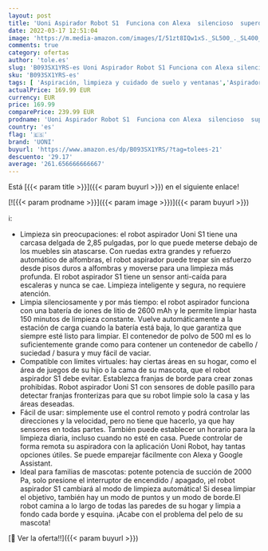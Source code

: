 ```yaml
---
layout: post
title: 'Uoni Aspirador Robot S1  Funciona con Alexa  silencioso  superdelgado  succión Fuerte de 2000 Pa  conexión Wi-Fi  Ideal para Pelo de Mascotas  Suelos Duros y alfombras  Negro '
date: 2022-03-17 12:51:04
image: 'https://m.media-amazon.com/images/I/51zt8IQw1xS._SL500_._SL400_.jpg'
comments: true
category: ofertas
author: 'tole.es'
slug: 'B093SX1YRS-es Uoni Aspirador Robot S1 Funciona con Alexa silencioso...'
sku: 'B093SX1YRS-es'
tags: [ 'Aspiración, limpieza y cuidado de suelo y ventanas','Aspiradoras','Hogar y cocina','Robots aspiradores','alexa','uoni', ]
actualPrice: 169.99 EUR
currency: EUR
price: 169.99
comparePrice: 239.99 EUR
prodname: 'Uoni Aspirador Robot S1  Funciona con Alexa  silencioso  superdelgado  succión Fuerte de 2000 Pa  conexión Wi-Fi  Ideal para Pelo de Mascotas  Suelos Duros y alfombras  Negro '
country: 'es'
flag: '🇪🇸'
brand: 'UONI'
buyurl: 'https://www.amazon.es/dp/B093SX1YRS/?tag=tolees-21'
descuento: '29.17'
average: '261.656666666667'
---
```


Está [{{< param title >}}]({{< param buyurl >}}) en el siguiente enlace!

[![{{< param prodname >}}]({{< param image >}})]({{< param buyurl >}})

ℹ️:

- Limpieza sin preocupaciones: el robot aspirador Uoni S1 tiene una carcasa delgada de 2,85 pulgadas, por lo que puede meterse debajo de los muebles sin atascarse. Con ruedas extra grandes y refuerzo automático de alfombras, el robot aspirador puede trepar sin esfuerzo desde pisos duros a alfombras y moverse para una limpieza más profunda. El robot aspirador S1 tiene un sensor anti-caída para escaleras y nunca se cae. Limpieza inteligente y segura, no requiere atención.
- Limpia silenciosamente y por más tiempo: el robot aspirador funciona con una batería de iones de litio de 2600 mAh y le permite limpiar hasta 150 minutos de limpieza constante. Vuelve automáticamente a la estación de carga cuando la batería está baja, lo que garantiza que siempre esté listo para limpiar. El contenedor de polvo de 500 ml es lo suficientemente grande como para contener un contenedor de cabello / suciedad / basura y muy fácil de vaciar.
- Compatible con límites virtuales: hay ciertas áreas en su hogar, como el área de juegos de su hijo o la cama de su mascota, que el robot aspirador S1 debe evitar. Establezca franjas de borde para crear zonas prohibidas. Robot aspirador Uoni S1 con sensores de doble pasillo para detectar franjas fronterizas para que su robot limpie solo la casa y las áreas deseadas.
- Fácil de usar: simplemente use el control remoto y podrá controlar las direcciones y la velocidad, pero no tiene que hacerlo, ya que hay sensores en todas partes. También puede establecer un horario para la limpieza diaria, incluso cuando no esté en casa. Puede controlar de forma remota su aspiradora con la aplicación Uoni Robot, hay tantas opciones útiles. Se puede emparejar fácilmente con Alexa y Google Assistant.
- Ideal para familias de mascotas: potente potencia de succión de 2000 Pa, solo presione el interruptor de encendido / apagado, ¡el robot aspirador S1 cambiará al modo de limpieza automática! Si desea limpiar el objetivo, también hay un modo de puntos y un modo de borde.El robot camina a lo largo de todas las paredes de su hogar y limpia a fondo cada borde y esquina. ¡Acabe con el problema del pelo de su mascota!

[🛒 Ver la oferta!!]({{< param buyurl >}})
